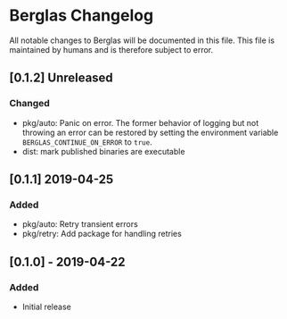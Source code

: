 # Berglas Changelog

All notable changes to Berglas will be documented in this file. This file is maintained by humans and is therefore subject to error.

## [0.1.2] Unreleased
### Changed
- pkg/auto: Panic on error. The former behavior of logging but not throwing an
  error can be restored by setting the environment variable
  `BERGLAS_CONTINUE_ON_ERROR` to `true`.
- dist: mark published binaries are executable

## [0.1.1] 2019-04-25
### Added
- pkg/auto: Retry transient errors
- pkg/retry: Add package for handling retries

## [0.1.0] - 2019-04-22
### Added
- Initial release
